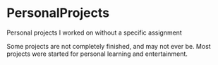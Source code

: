 # PersonalProjects
Personal projects I worked on without a specific assignment

Some projects are not completely finished, and may not ever be. Most projects were started for personal learning and entertainment.
